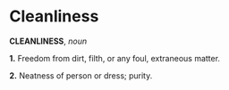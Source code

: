 # Cleanliness

**CLEANLINESS**, _noun_

**1.** Freedom from dirt, filth, or any foul, extraneous matter.

**2.** Neatness of person or dress; purity.